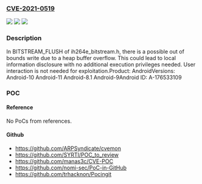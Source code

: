 ### [CVE-2021-0519](https://cve.mitre.org/cgi-bin/cvename.cgi?name=CVE-2021-0519)
![](https://img.shields.io/static/v1?label=Product&message=Android&color=blue)
![](https://img.shields.io/static/v1?label=Version&message=n%2Fa&color=blue)
![](https://img.shields.io/static/v1?label=Vulnerability&message=Information%20disclosure&color=brighgreen)

### Description

In BITSTREAM_FLUSH of ih264e_bitstream.h, there is a possible out of bounds write due to a heap buffer overflow. This could lead to local information disclosure with no additional execution privileges needed. User interaction is not needed for exploitation.Product: AndroidVersions: Android-10 Android-11 Android-8.1 Android-9Android ID: A-176533109

### POC

#### Reference
No PoCs from references.

#### Github
- https://github.com/ARPSyndicate/cvemon
- https://github.com/SYRTI/POC_to_review
- https://github.com/manas3c/CVE-POC
- https://github.com/nomi-sec/PoC-in-GitHub
- https://github.com/trhacknon/Pocingit

